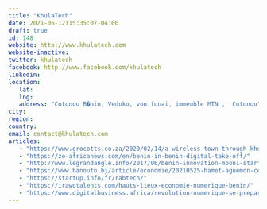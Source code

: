 ```yaml
---
title: "KhulaTech"
date: 2021-06-12T15:35:07-04:00
draft: true
id: 148
website: http://www.khulatech.com
website-inactive: 
twitter: khulatech
facebook: http://www.facebook.com/khulatech
linkedin: 
location: 
   lat: 
   lng: 
   address: "Cotonou B�nin, Vedoko, von funai, immeuble MTN ,  Cotonou"
city: 
region: 
country: 
email: contact@khulatech.com
articles:
   - "https://www.grocotts.co.za/2020/02/14/a-wireless-town-through-khula-tech-solutions/"
   - "https://ze-africanews.com/en/benin-in-benin-digital-take-off/"
   - "http://www.legrandangle.info/2017/06/benin-innovation-mboni-startup-resout-probleme-dadressage-villes-africaines/"
   - "https://www.banouto.bj/article/economie/20210525-hamet-aguemon-ce-proche-de-lionel-zinsou-nomme-par-patrice-talon"
   - "https://startup.info/fr/rabtech/"
   - "https://irawotalents.com/hauts-lieux-economie-numerique-benin/"
   - "https://www.digitalbusiness.africa/revolution-numerique-se-prepare-benin-start-ups-incubateurs/"
---
```


